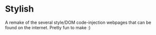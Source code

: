 # Stylish
A remake of the several style/DOM code-injection webpages that can be found on the internet. Pretty fun to make :)
